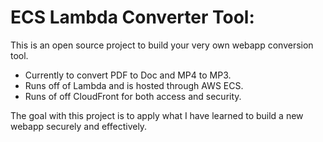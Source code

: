 # ECS Lambda Converter Tool:

This is an open source project to build your very own webapp conversion tool.
- Currently to convert PDF to Doc and MP4 to MP3.
- Runs off of Lambda and is hosted through AWS ECS.
- Runs of off CloudFront for both access and security.

The goal with this project is to apply what I have learned to build a new webapp securely and effectively.